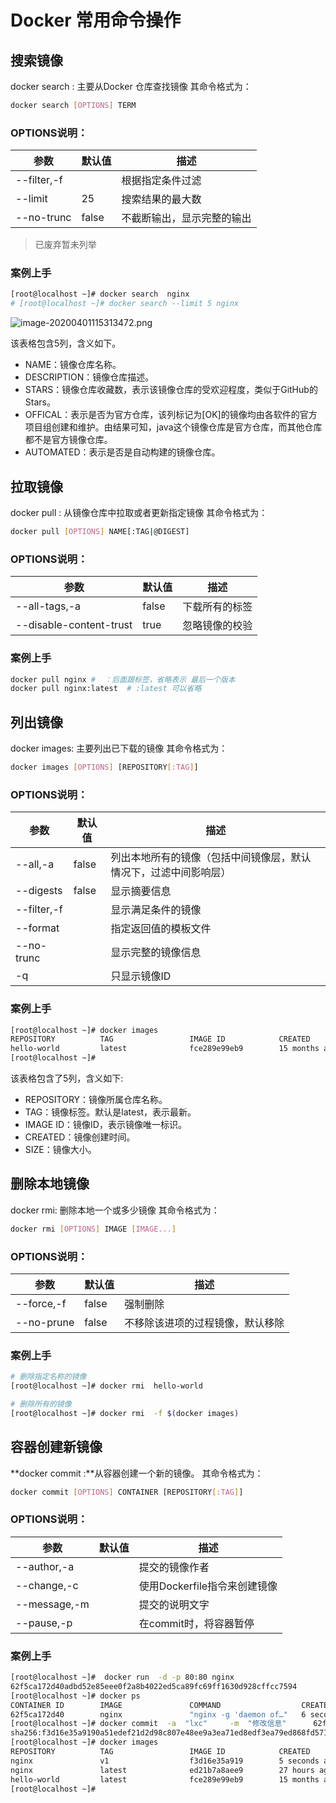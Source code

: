 # Docker 常用命令操作

## 搜索镜像
docker search : 主要从Docker 仓库查找镜像
其命令格式为：

```sh
docker search [OPTIONS] TERM
```
### OPTIONS说明：
| 参数        | 默认值 | 描述                       |
| ----------- | ------ | -------------------------- |
| --filter,-f |        | 根据指定条件过滤           |
| --limit     | 25     | 搜索结果的最大数           |
| --no-trunc  | false  | 不截断输出，显示完整的输出 |

> 已废弃暂未列举

### 案例上手

``` sh
[root@localhost ~]# docker search  nginx
# [root@localhost ~]# docker search --limit 5 nginx 
```

![image-20200401115313472.png](http://mtcarpenter.oss-cn-beijing.aliyuncs.com/2020/image-20200401115313472.png)

该表格包含5列，含义如下。

- NAME：镜像仓库名称。
- DESCRIPTION：镜像仓库描述。
- STARS：镜像仓库收藏数，表示该镜像仓库的受欢迎程度，类似于GitHub的Stars。
- OFFICAL：表示是否为官方仓库，该列标记为[OK]的镜像均由各软件的官方项目组创建和维护。由结果可知，java这个镜像仓库是官方仓库，而其他仓库都不是官方镜像仓库。
- AUTOMATED：表示是否是自动构建的镜像仓库。

## 拉取镜像

docker pull : 从镜像仓库中拉取或者更新指定镜像
其命令格式为：

```sh
docker pull [OPTIONS] NAME[:TAG|@DIGEST]
```

### OPTIONS说明：

| 参数                    | 默认值 | 描述           |
| ----------------------- | ------ | -------------- |
| --all-tags,-a           | false  | 下载所有的标签 |
| --disable-content-trust | true   | 忽略镜像的校验 |

### 案例上手

```sh
docker pull nginx #  ：后面跟标签，省略表示 最后一个版本
docker pull nginx:latest  # :latest 可以省略
```

## 列出镜像

docker images: 主要列出已下载的镜像
其命令格式为：

```sh
docker images [OPTIONS] [REPOSITORY[:TAG]]
```

### OPTIONS说明：

| 参数        | 默认值 | 描述                                                         |
| ----------- | ------ | ------------------------------------------------------------ |
| --all,-a    | false  | 列出本地所有的镜像（包括中间镜像层，默认情况下，过滤中间影响层） |
| --digests   | false  | 显示摘要信息                                                 |
| --filter,-f |        | 显示满足条件的镜像                                           |
| --format    |        | 指定返回值的模板文件                                         |
| --no-trunc  |        | 显示完整的镜像信息                                           |
| -q          |        | 只显示镜像ID                                                 |

### 案例上手

``` sh
[root@localhost ~]# docker images
REPOSITORY          TAG                 IMAGE ID            CREATED             SIZE
hello-world         latest              fce289e99eb9        15 months ago       1.84kB
[root@localhost ~]#
```

该表格包含了5列，含义如下:

- REPOSITORY：镜像所属仓库名称。
- TAG：镜像标签。默认是latest，表示最新。
- IMAGE ID：镜像ID，表示镜像唯一标识。
- CREATED：镜像创建时间。
- SIZE：镜像大小。

## 删除本地镜像

docker rmi: 删除本地一个或多少镜像
其命令格式为：

```sh
docker rmi [OPTIONS] IMAGE [IMAGE...]
```

### OPTIONS说明：

| 参数       | 默认值 | 描述                             |
| ---------- | ------ | -------------------------------- |
| --force,-f | false  | 强制删除                         |
| --no-prune | false  | 不移除该进项的过程镜像，默认移除 |

### 案例上手

``` sh
# 删除指定名称的镜像
[root@localhost ~]# docker rmi  hello-world
```

```sh
# 删除所有的镜像
[root@localhost ~]# docker rmi  -f $(docker images)
```

## 容器创建新镜像

**docker commit :**从容器创建一个新的镜像。
其命令格式为：

```sh
docker commit [OPTIONS] CONTAINER [REPOSITORY[:TAG]]
```

### OPTIONS说明：

| 参数         | 默认值 | 描述                         |
| ------------ | ------ | ---------------------------- |
| --author,-a  |        | 提交的镜像作者               |
| --change,-c  |        | 使用Dockerfile指令来创建镜像 |
| --message,-m |        | 提交的说明文字               |
| --pause,-p   |        | 在commit时，将容器暂停       |

### 案例上手

``` sh
[root@localhost ~]#  docker run  -d -p 80:80 nginx
62f5ca172d40adbd52e85eee0f2a8b4022ed5ca89fc69ff1630d928cffcc7594
[root@localhost ~]# docker ps
CONTAINER ID        IMAGE               COMMAND                  CREATED             STATUS              PORTS                NAMES
62f5ca172d40        nginx               "nginx -g 'daemon of…"   6 seconds ago       Up 4 seconds        0.0.0.0:80->80/tcp   stoic_gauss
[root@localhost ~]# docker commit  -a  "lxc"     -m  "修改信息"      62f5ca172d40   nginx:v1
sha256:f3d16e35a9190a51edef21d2d98c807e48ee9a3ea71ed8edf3ea79ed868fd571
[root@localhost ~]# docker images
REPOSITORY          TAG                 IMAGE ID            CREATED             SIZE
nginx               v1                  f3d16e35a919        5 seconds ago       127MB
nginx               latest              ed21b7a8aee9        27 hours ago        127MB
hello-world         latest              fce289e99eb9        15 months ago       1.84kB
[root@localhost ~]#
```

